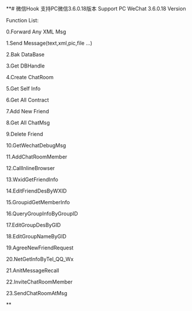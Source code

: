 **# 微信Hook
支持PC微信3.6.0.18版本
Support PC WeChat 3.6.0.18 Version

Function List:

0.Forward Any XML Msg

1.Send Message(text,xml,pic,file ...)  

2.Bak DataBase

3.Get DBHandle

4.Create ChatRoom

5.Get Self Info

6.Get All Contract

7.Add New Friend

8.Get All ChatMsg

9.Delete Friend

10.GetWechatDebugMsg

11.AddChatRoomMember

12.CallInlineBrowser

13.WxidGetFriendInfo

14.EditFriendDesByWXID

15.GroupidGetMemberInfo

16.QueryGroupInfoByGroupID

17.EditGroupDesByGID

18.EditGroupNameByGID

19.AgreeNewFriendRequest

20.NetGetInfoByTel_QQ_Wx

21.AnitMessageRecall

22.InviteChatRoomMember

23.SendChatRoomAtMsg



**

